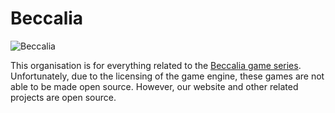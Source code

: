 # Beccalia

![Beccalia](https://cdn.nhcarrigan.com/banners/beccalia.png/)

This organisation is for everything related to the [Beccalia game series](https://beccalia.com). Unfortunately, due to the licensing of the game engine, these games are not able to be made open source. However, our website and other related projects are open source.
